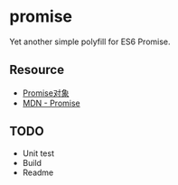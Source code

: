 # promise

Yet another simple polyfill for ES6 Promise.

## Resource

* [Promise对象](http://es6.ruanyifeng.com/#docs/promise)
* [MDN - Promise](https://developer.mozilla.org/en-US/docs/Web/JavaScript/Reference/Global_Objects/Promise)

## TODO

* Unit test
* Build
* Readme
